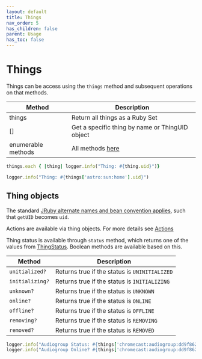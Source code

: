 ```yaml
---
layout: default
title: Things
nav_order: 5
has_children: false
parent: Usage
has_toc: false
---
```


# Things

Things can be access using the `things` method and subsequent operations on that methods.

| Method             | Description                                                         |
| ------------------ | ------------------------------------------------------------------- |
| things             | Return all things as a Ruby Set                                     |
| []                 | Get a specific thing by name or ThingUID object                     |
| enumerable methods | All methods [here](https://ruby-doc.org/core-2.6.8/Enumerable.html) |

```ruby
things.each { |thing| logger.info("Thing: #{thing.uid}")}
```

```ruby
logger.info("Thing: #{things['astro:sun:home'].uid}")
```

## Thing objects

The standard [JRuby alternate names and bean convention applies](https://github.com/jruby/jruby/wiki/CallingJavaFromJRuby#alternative-names-and-beans-convention), such that `getUID` becomes `uid`.

Actions are available via thing objects. For more details see [Actions](../misc/actions/)

Thing status is available through `status` method, which returns one of the values from [ThingStatus](https://www.openhab.org/docs/concepts/things.html#thing-status). Boolean methods are available based on this. 

| Method          | Description                                   |
| --------------- | --------------------------------------------- |
| `unitialized?`  | Returns true if the status is `UNINITIALIZED` |
| `initializing?` | Returns true if the status is `INITIALIZING`  |
| `unknown?`      | Returns true if the status is `UNKNOWN`       |
| `online?`       | Returns true if the status is `ONLINE`        |
| `offline?`      | Returns true if the status is `OFFLINE`       |
| `removing?`     | Returns true if the status is `REMOVING`      |
| `removed?`      | Returns true if the status is `REMOVED`       |

```ruby
logger.info("Audiogroup Status: #{things['chromecast:audiogroup:dd9f8622-eee-4eaf-b33f-cdcdcdeee001121']&.status}")
logger.info("Audiogroup Online? #{things['chromecast:audiogroup:dd9f8622-eee-4eaf-b33f-cdcdcdeee001121']&.online?}")
```
